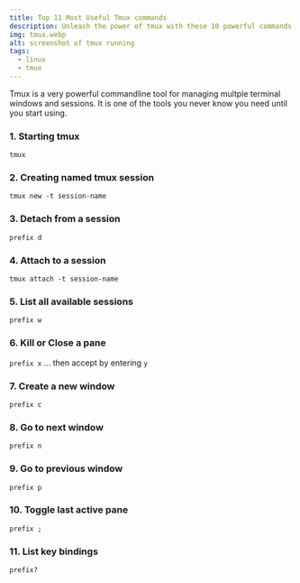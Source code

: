 ```yaml
---
title: Top 11 Most Useful Tmux commands
description: Unleash the power of tmux with these 10 powerful commands
img: tmux.webp
alt: screenshot of tmux running
tags: 
  - linux
  - tmux
---
```


Tmux is a very powerful commandline tool for managing multple terminal windows and sessions.
It is one of the tools you never know you need until you start using. 

### 1. Starting tmux
`tmux`

### 2. Creating named tmux session
 `tmux new -t session-name`

### 3. Detach from a session
`prefix d`

### 4. Attach to a session
`tmux attach -t session-name`

### 5. List all available sessions
`prefix w`

### 6. Kill or Close a pane
`prefix x`
... then accept by entering `y`

### 7. Create a new window
`prefix c`

### 8. Go to next window
`prefix n`

### 9. Go to previous window
`prefix p`

### 10. Toggle last active pane
`prefix ;`

### 11. List key bindings
`prefix? `
